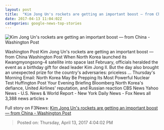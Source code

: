 ```yaml
---
layout: post
title:  "Kim Jong Un's rockets are getting an important boost — from China - Washington Post"
date: 2017-04-13 11:04:02Z
categories: google-news-top-stories
---
```


![Kim Jong Un's rockets are getting an important boost — from China - Washington Post](https://img.washingtonpost.com/rf/image_1484w/2010-2019/WashingtonPost/2016/02/06/Production/WashingtonPost/Images/North_Korea_Rockets_Photo_Gallery-0082d-984.jpg)

Washington Post Kim Jong Un's rockets are getting an important boost — from China Washington Post When North Korea launched its Kwangmyongsong-4 satellite into space last February, officials heralded the event as a birthday gift for dead leader Kim Jong Il. But the day also brought an unexpected prize for the country's adversaries: priceless ... Thursday's Morning Email: North Korea May Be Prepping Its Most Powerful Nuclear Test Huffington Post Your Evening Briefing Bloomberg North Korea's defiance, United Airlines' reputation, and Russian reaction CBS News Yahoo News - U.S. News & World Report - New York Daily News - Fox News all 3,388 news articles »


Full story on F3News: [Kim Jong Un's rockets are getting an important boost — from China - Washington Post](http://www.f3nws.com/n/Zxc3C)

> Posted on: Thursday, April 13, 2017 4:04:02 PM

